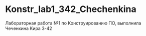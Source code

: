 # Konstr_lab1_342_Chechenkina
Лабораторная работа №1 по Конструированию ПО, выполнила Чеченкина Кира 3-42

